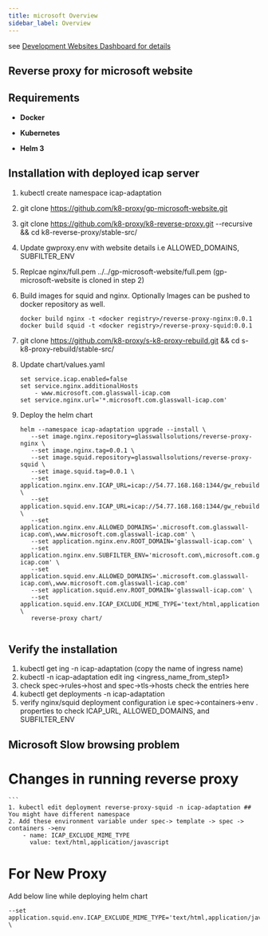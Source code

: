 ```yaml
---
title: microsoft Overview
sidebar_label: Overview
---
```


see [Development Websites Dashboard for details](../../dashboards/websites/development.md)

## Reverse proxy for microsoft website

## Requirements

- **Docker**

- **Kubernetes**

- **Helm 3**

## Installation with deployed icap server
1. kubectl create namespace icap-adaptation
2. git clone https://github.com/k8-proxy/gp-microsoft-website.git
3. git clone https://github.com/k8-proxy/k8-reverse-proxy.git --recursive && cd k8-reverse-proxy/stable-src/
4. Update gwproxy.env with website details i.e ALLOWED_DOMAINS, SUBFILTER_ENV
5. Replcae nginx/full.pem ../../gp-microsoft-website/full.pem (gp-microsoft-website is cloned in step 2)
6. Build images for squid and nginx. Optionally Images can be pushed to docker repository as well.
    ```
    docker build nginx -t <docker registry>/reverse-proxy-nginx:0.0.1
    docker build squid -t <docker registry>/reverse-proxy-squid:0.0.1

7. git clone https://github.com/k8-proxy/s-k8-proxy-rebuild.git && cd s-k8-proxy-rebuild/stable-src/  

8. Update chart/values.yaml
	```
	set service.icap.enabled=false
	set service.nginx.additionalHosts 
	    - www.microsoft.com.glasswall-icap.com
	set service.nginx.url='*.microsoft.com.glasswall-icap.com'
	
9. Deploy the helm chart
	```
	helm --namespace icap-adaptation upgrade --install \
       --set image.nginx.repository=glasswallsolutions/reverse-proxy-nginx \
       --set image.nginx.tag=0.0.1 \
       --set image.squid.repository=glasswallsolutions/reverse-proxy-squid \
       --set image.squid.tag=0.0.1 \
       --set application.nginx.env.ICAP_URL=icap://54.77.168.168:1344/gw_rebuild \
       --set application.squid.env.ICAP_URL=icap://54.77.168.168:1344/gw_rebuild  \
       --set application.nginx.env.ALLOWED_DOMAINS='.microsoft.com.glasswall-icap.com\,www.microsoft.com.glasswall-icap.com' \
       --set application.nginx.env.ROOT_DOMAIN='glasswall-icap.com' \
       --set application.nginx.env.SUBFILTER_ENV='microsoft.com\,microsoft.com.glasswall-icap.com' \
       --set application.squid.env.ALLOWED_DOMAINS='.microsoft.com.glasswall-icap.com\,www.microsoft.com.glasswall-icap.com' 
       --set application.squid.env.ROOT_DOMAIN='glasswall-icap.com' \ 
       --set application.squid.env.ICAP_EXCLUDE_MIME_TYPE='text/html,application/javascript' \
       reverse-proxy chart/
	  
## Verify the installation

1. kubectl get ing -n icap-adaptation (copy the name of ingress name)
2. kubectl -n icap-adaptation edit ing <ingress_name_from_step1>
3. check spec->rules->host  and spec->tls->hosts check the entries here
4. kubectl get deployments -n icap-adaptation
5. verify nginx/squid deployment configuration i.e spec->containers->env . properties to check ICAP_URL, ALLOWED_DOMAINS, and SUBFILTER_ENV

## Microsoft Slow browsing problem

# Changes in running reverse proxy
    ```
    1. kubectl edit deployment reverse-proxy-squid -n icap-adaptation ## You might have different namespace
    2. Add these environment variable under spec-> template -> spec -> containers ->env
	    - name: ICAP_EXCLUDE_MIME_TYPE
	      value: text/html,application/javascript
	    
# For New Proxy
Add below line while deploying helm chart
 ```
 --set application.squid.env.ICAP_EXCLUDE_MIME_TYPE='text/html,application/javascript' \

